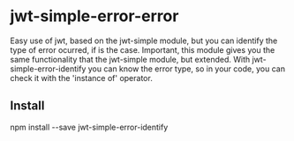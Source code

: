 # jwt-simple-error-error
Easy use of jwt, based on the jwt-simple module, but you can identify the type of error ocurred, if is the case.
Important, this module gives you the same functionality that the jwt-simple module, but extended. With jwt-simple-error-identify you can know the error type, so in your code, you can check it with the 'instance of' operator.


## Install
npm install --save jwt-simple-error-identify
